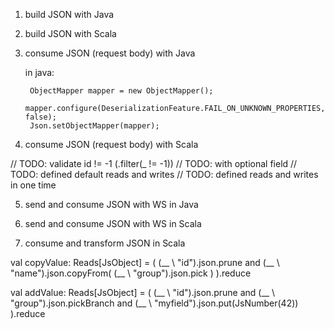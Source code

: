 1. build JSON with Java

2. build JSON with Scala

3. consume JSON (request body) with Java

    in java:

        ObjectMapper mapper = new ObjectMapper();
        mapper.configure(DeserializationFeature.FAIL_ON_UNKNOWN_PROPERTIES, false);
        Json.setObjectMapper(mapper);

4. consume JSON (request body) with Scala

  // TODO: validate id != -1 (.filter(_ != -1))
  // TODO: with optional field
  // TODO: defined default reads and writes
  // TODO: defined reads and writes in one time


5. send and consume JSON with WS in Java


6. send and consume JSON with WS in Scala


7. consume and transform JSON in Scala

  val copyValue: Reads[JsObject] = (
      (__ \ "id").json.prune and
      (__ \ "name").json.copyFrom( (__ \ "group").json.pick )
    ).reduce

  val addValue: Reads[JsObject] = (
      (__ \ "id").json.prune and
        (__ \ "group").json.pickBranch and
        (__ \ "myfield").json.put(JsNumber(42))
    ).reduce



